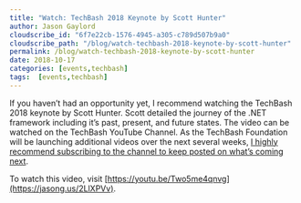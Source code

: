 ```yaml
---
title: "Watch: TechBash 2018 Keynote by Scott Hunter"
author: Jason Gaylord
cloudscribe_id: "6f7e22cb-1576-4945-a305-c789d507b9a0"
cloudscribe_path: "/blog/watch-techbash-2018-keynote-by-scott-hunter"
permalink: /blog/watch-techbash-2018-keynote-by-scott-hunter
date: 2018-10-17
categories: [events,techbash]
tags:  [events,techbash]
---
```


If you haven’t had an opportunity yet, I recommend watching the TechBash 2018 keynote by Scott Hunter. Scott detailed the journey of the .NET framework including it’s past, present, and future states. The video can be watched on the TechBash YouTube Channel. As the TechBash Foundation will be launching additional videos over the next several weeks, [I highly recommend subscribing to the channel to keep posted on what’s coming next](https://jasong.us/tbyt).

To watch this video, visit [https://youtu.be/Two5me4qnvg](https://jasong.us/2LlXPVv).